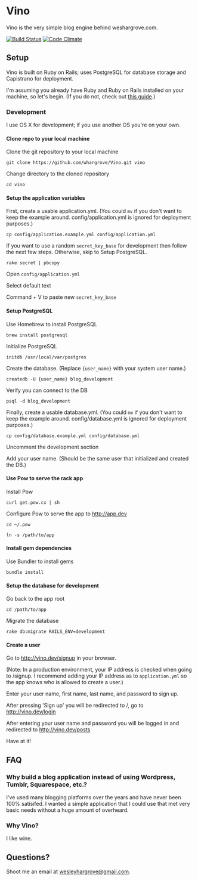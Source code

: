 # Vino

Vino is the very simple blog engine behind weshargrove.com.

[![Build Status](https://travis-ci.org/whargrove/Vino.svg?branch=master)](https://travis-ci.org/whargrove/Vino)
[![Code Climate](https://codeclimate.com/github/whargrove/Vino.png)](https://codeclimate.com/github/whargrove/Vino)

## Setup

Vino is built on Ruby on Rails; uses PostgreSQL for database storage and Capistrano for deployment.

I'm assuming you already have Ruby and Ruby on Rails installed on your machine, so let's begin. (If you do not, check out [this guide](http://createdbypete.com/articles/ruby-on-rails-development-with-mac-os-x-mountain-lion/).)

### Development

I use OS X for development; if you use another OS you're on your own.

#### Clone repo to your local machine

Clone the git repository to your local machine

`git clone https://github.com/whargrove/Vino.git vino`

Change directory to the cloned repository

`cd vino`

#### Setup the application variables

First, create a usable application.yml. (You could `mv` if you don't want to keep the example around. config/application.yml is ignored for deployment purposes.)

`cp config/application.example.yml config/application.yml`

If you want to use a random `secret_key_base` for development then follow the next few steps. Otherwise, skip to Setup PostgreSQL.

`rake secret | pbcopy`

Open `config/application.yml`

Select default text

Command + V to paste new `secret_key_base`

#### Setup PostgreSQL

Use Homebrew to install PostgreSQL

`brew install postgresql`

Initialize PostgreSQL

`initdb /usr/local/var/postgres`

Create the database. (Replace `{user_name}` with your system user name.)

`createdb -U {user_name} blog_development`

Verify you can connect to the DB

`psql -d blog_development`

Finally, create a usable database.yml. (You could `mv` if you don't want to keep the example around. config/database.yml is ignored for deployment purposes.)

`cp config/database.example.yml config/database.yml`

Uncomment the development section

Add your user name. (Should be the same user that initialized and created the DB.)

#### Use Pow to serve the rack app

Install Pow

`curl get.pow.cx | sh`

Configure Pow to serve the app to http://app.dev

`cd ~/.pow`

`ln -s /path/to/app`

#### Install gem dependencies

Use Bundler to install gems

`bundle install`

#### Setup the database for development

Go back to the app root

`cd /path/to/app`

Migrate the database

`rake db:migrate RAILS_ENV=development`

#### Create a user

Go to http://vino.dev/signup in your browser.

(Note: In a production environment, your IP address is checked when going to /signup. I recommend adding your IP address as to `application.yml` so the app knows who is allowed to create a user.)

Enter your user name, first name, last name, and password to sign up.

After pressing 'Sign up' you will be redirected to /, go to http://vino.dev/login

After entering your user name and password you will be logged in and redirected to http://vino.dev/posts

Have at it!

## FAQ

### Why build a blog application instead of using Wordpress, Tumblr, Squarespace, etc.?

I've used many blogging platforms over the years and have never been 100% satisifed. I wanted a simple application that I could use that met very basic needs without a huge amount of overheard.

### Why Vino?

I like wine.

## Questions?

Shoot me an email at wesleyhargrove@gmail.com.
